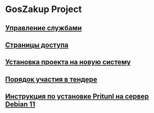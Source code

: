 # GosZakup Project  

## [Управление службами](readme/control.md)

## [Страницы доступа](readme/urls.md)

## [Установка проекта на новую систему](readme/install.md)

## [Порядок участия в тендере](readme/tender.md)

## [Инструкция по установке Pritunl на сервер Debian 11](readme/pritunl.md)
